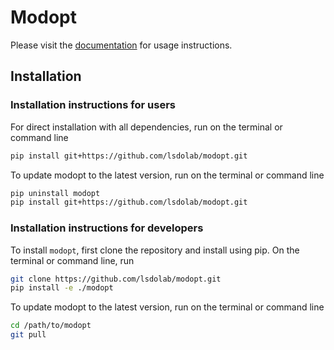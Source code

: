 <!-- [modOpt][0]

Please visit the [Documentation](https://lsdolab.github.io/modopt/) for installation instructions.

[0]: https://lsdolab.github.io/modopt/ "modOpt" -->

# Modopt

Please visit the [documentation](https://lsdolab.github.io/modopt/) for usage instructions.

## Installation

### Installation instructions for users
For direct installation with all dependencies, run on the terminal or command line
```sh
pip install git+https://github.com/lsdolab/modopt.git
```
To update modopt to the latest version, run on the terminal or command line
```sh
pip uninstall modopt
pip install git+https://github.com/lsdolab/modopt.git
```

### Installation instructions for developers
To install `modopt`, first clone the repository and install using pip.
On the terminal or command line, run
```sh
git clone https://github.com/lsdolab/modopt.git
pip install -e ./modopt
```
To update modopt to the latest version, run on the terminal or command line
```sh
cd /path/to/modopt
git pull
```
